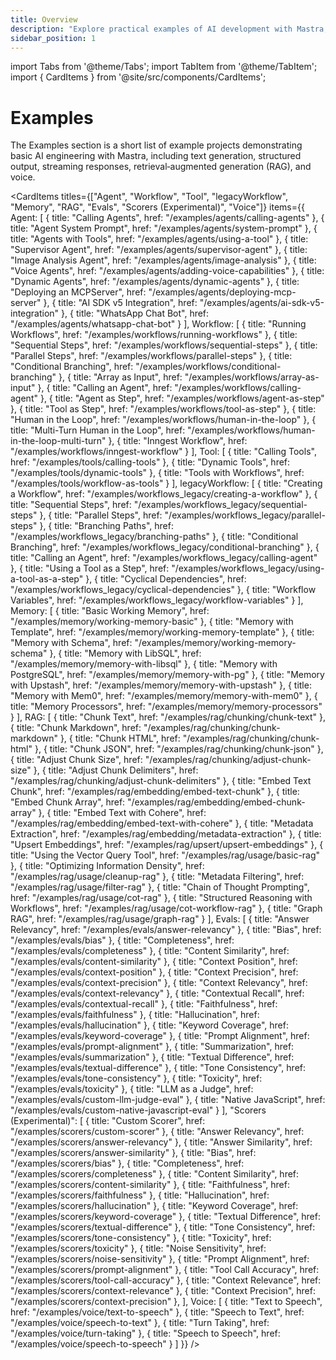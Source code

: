 ```yaml
---
title: Overview 
description: "Explore practical examples of AI development with Mastra, including text generation, RAG implementations, structured outputs, and multi-modal interactions. Learn how to build AI applications using OpenAI, Anthropic, and Google Gemini."
sidebar_position: 1
---
```


import Tabs from '@theme/Tabs';
import TabItem from '@theme/TabItem';
import { CardItems } from '@site/src/components/CardItems';

# Examples

The Examples section is a short list of example projects demonstrating basic AI engineering with Mastra, including text generation, structured output, streaming responses, retrieval‐augmented generation (RAG), and voice.

<CardItems
  titles={["Agent", "Workflow", "Tool", "legacyWorkflow", "Memory", "RAG", "Evals", "Scorers (Experimental)", "Voice"]}
  items={{
    Agent: [
      { title: "Calling Agents", href: "/examples/agents/calling-agents" },
      { title: "Agent System Prompt", href: "/examples/agents/system-prompt" },
      { title: "Agents with Tools", href: "/examples/agents/using-a-tool" },
      { title: "Supervisor Agent", href: "/examples/agents/supervisor-agent" },
      { title: "Image Analysis Agent", href: "/examples/agents/image-analysis" },
      { title: "Voice Agents", href: "/examples/agents/adding-voice-capabilities" },
      { title: "Dynamic Agents", href: "/examples/agents/dynamic-agents" },
      { title: "Deploying an MCPServer", href: "/examples/agents/deploying-mcp-server" },
      { title: "AI SDK v5 Integration", href: "/examples/agents/ai-sdk-v5-integration" },
      { title: "WhatsApp Chat Bot", href: "/examples/agents/whatsapp-chat-bot" }
    ],
    Workflow: [
      { title: "Running Workflows", href: "/examples/workflows/running-workflows" },
      { title: "Sequential Steps", href: "/examples/workflows/sequential-steps" },
      { title: "Parallel Steps", href: "/examples/workflows/parallel-steps" },
      { title: "Conditional Branching", href: "/examples/workflows/conditional-branching" },
      { title: "Array as Input", href: "/examples/workflows/array-as-input" },
      { title: "Calling an Agent", href: "/examples/workflows/calling-agent" },
      { title: "Agent as Step", href: "/examples/workflows/agent-as-step" },
      { title: "Tool as Step", href: "/examples/workflows/tool-as-step" },
      { title: "Human in the Loop", href: "/examples/workflows/human-in-the-loop" },
      { title: "Multi-Turn Human in the Loop", href: "/examples/workflows/human-in-the-loop-multi-turn" },
      { title: "Inngest Workflow", href: "/examples/workflows/inngest-workflow" }
    ],
    Tool: [
      { title: "Calling Tools", href: "/examples/tools/calling-tools" },
      { title: "Dynamic Tools", href: "/examples/tools/dynamic-tools" },
      { title: "Tools with Workflows", href: "/examples/tools/workflow-as-tools" }
    ],
    legacyWorkflow: [
      { title: "Creating a Workflow", href: "/examples/workflows_legacy/creating-a-workflow" },
      { title: "Sequential Steps", href: "/examples/workflows_legacy/sequential-steps" },
      { title: "Parallel Steps", href: "/examples/workflows_legacy/parallel-steps" },
      { title: "Branching Paths", href: "/examples/workflows_legacy/branching-paths" },
      { title: "Conditional Branching", href: "/examples/workflows_legacy/conditional-branching" },
      { title: "Calling an Agent", href: "/examples/workflows_legacy/calling-agent" },
      { title: "Using a Tool as a Step", href: "/examples/workflows_legacy/using-a-tool-as-a-step" },
      { title: "Cyclical Dependencies", href: "/examples/workflows_legacy/cyclical-dependencies" },
      { title: "Workflow Variables", href: "/examples/workflows_legacy/workflow-variables" }
    ],
    Memory: [
      { title: "Basic Working Memory", href: "/examples/memory/working-memory-basic" },
      { title: "Memory with Template", href: "/examples/memory/working-memory-template" },
      { title: "Memory with Schema", href: "/examples/memory/working-memory-schema" },
      { title: "Memory with LibSQL", href: "/examples/memory/memory-with-libsql" },
      { title: "Memory with PostgreSQL", href: "/examples/memory/memory-with-pg" },
      { title: "Memory with Upstash", href: "/examples/memory/memory-with-upstash" },
      { title: "Memory with Mem0", href: "/examples/memory/memory-with-mem0" },
      { title: "Memory Processors", href: "/examples/memory/memory-processors" }
    ],
    RAG: [
      { title: "Chunk Text", href: "/examples/rag/chunking/chunk-text" },
      { title: "Chunk Markdown", href: "/examples/rag/chunking/chunk-markdown" },
      { title: "Chunk HTML", href: "/examples/rag/chunking/chunk-html" },
      { title: "Chunk JSON", href: "/examples/rag/chunking/chunk-json" },
      { title: "Adjust Chunk Size", href: "/examples/rag/chunking/adjust-chunk-size" },
      { title: "Adjust Chunk Delimiters", href: "/examples/rag/chunking/adjust-chunk-delimiters" },
      { title: "Embed Text Chunk", href: "/examples/rag/embedding/embed-text-chunk" },
      { title: "Embed Chunk Array", href: "/examples/rag/embedding/embed-chunk-array" },
      { title: "Embed Text with Cohere", href: "/examples/rag/embedding/embed-text-with-cohere" },
      { title: "Metadata Extraction", href: "/examples/rag/embedding/metadata-extraction" },
      { title: "Upsert Embeddings", href: "/examples/rag/upsert/upsert-embeddings" },
      { title: "Using the Vector Query Tool", href: "/examples/rag/usage/basic-rag" },
      { title: "Optimizing Information Density", href: "/examples/rag/usage/cleanup-rag" },
      { title: "Metadata Filtering", href: "/examples/rag/usage/filter-rag" },
      { title: "Chain of Thought Prompting", href: "/examples/rag/usage/cot-rag" },
      { title: "Structured Reasoning with Workflows", href: "/examples/rag/usage/cot-workflow-rag" },
      { title: "Graph RAG", href: "/examples/rag/usage/graph-rag" }
    ],
    Evals: [
      { title: "Answer Relevancy", href: "/examples/evals/answer-relevancy" },
      { title: "Bias", href: "/examples/evals/bias" },
      { title: "Completeness", href: "/examples/evals/completeness" },
      { title: "Content Similarity", href: "/examples/evals/content-similarity" },
      { title: "Context Position", href: "/examples/evals/context-position" },
      { title: "Context Precision", href: "/examples/evals/context-precision" },
      { title: "Context Relevancy", href: "/examples/evals/context-relevancy" },
      { title: "Contextual Recall", href: "/examples/evals/contextual-recall" },
      { title: "Faithfulness", href: "/examples/evals/faithfulness" },
      { title: "Hallucination", href: "/examples/evals/hallucination" },
      { title: "Keyword Coverage", href: "/examples/evals/keyword-coverage" },
      { title: "Prompt Alignment", href: "/examples/evals/prompt-alignment" },
      { title: "Summarization", href: "/examples/evals/summarization" },
      { title: "Textual Difference", href: "/examples/evals/textual-difference" },
      { title: "Tone Consistency", href: "/examples/evals/tone-consistency" },
      { title: "Toxicity", href: "/examples/evals/toxicity" },
      { title: "LLM as a Judge", href: "/examples/evals/custom-llm-judge-eval" },
      { title: "Native JavaScript", href: "/examples/evals/custom-native-javascript-eval" }
    ],
    "Scorers (Experimental)": [
      { title: "Custom Scorer", href: "/examples/scorers/custom-scorer" },
      { title: "Answer Relevancy", href: "/examples/scorers/answer-relevancy" },
      { title: "Answer Similarity", href: "/examples/scorers/answer-similarity" },
      { title: "Bias", href: "/examples/scorers/bias" },
      { title: "Completeness", href: "/examples/scorers/completeness" },
      { title: "Content Similarity", href: "/examples/scorers/content-similarity" },
      { title: "Faithfulness", href: "/examples/scorers/faithfulness" },
      { title: "Hallucination", href: "/examples/scorers/hallucination" },
      { title: "Keyword Coverage", href: "/examples/scorers/keyword-coverage" },
      { title: "Textual Difference", href: "/examples/scorers/textual-difference" },
      { title: "Tone Consistency", href: "/examples/scorers/tone-consistency" },
      { title: "Toxicity", href: "/examples/scorers/toxicity" },
      { title: "Noise Sensitivity", href: "/examples/scorers/noise-sensitivity" },
      { title: "Prompt Alignment", href: "/examples/scorers/prompt-alignment" },
      { title: "Tool Call Accuracy", href: "/examples/scorers/tool-call-accuracy" },
      { title: "Context Relevance", href: "/examples/scorers/context-relevance" },
      { title: "Context Precision", href: "/examples/scorers/context-precision" },
    ],
    Voice: [
      { title: "Text to Speech", href: "/examples/voice/text-to-speech" },
      { title: "Speech to Text", href: "/examples/voice/speech-to-text" },
      { title: "Turn Taking", href: "/examples/voice/turn-taking" },
      { title: "Speech to Speech", href: "/examples/voice/speech-to-speech" }
    ]
  }}
/>
